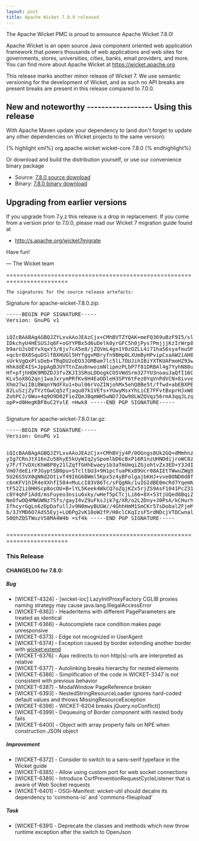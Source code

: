 ```yaml
---
layout: post
title: Apache Wicket 7.8.0 released
---
```

The Apache Wicket PMC is proud to announce Apache Wicket 7.8.0!

Apache Wicket is an open source Java component oriented web application
framework that powers thousands of web applications and web sites for
governments, stores, universities, cities, banks, email providers, and
more. You can find more about Apache Wicket at https://wicket.apache.org

This release marks another minor release of Wicket 7. We
use semantic versioning for the development of Wicket, and as such no
API breaks are present breaks are present in this release compared to
7.0.0.

<OPTIONAL> New and noteworthy
<OPTIONAL> ------------------
<OPTIONAL>
Using this release
------------------

With Apache Maven update your dependency to (and don't forget to
update any other dependencies on Wicket projects to the same version):

{% highlight xml%}
<dependency>
    <groupId>org.apache.wicket</groupId>
    <artifactId>wicket-core</artifactId>
    <version>7.8.0</version>
</dependency>
{% endhighlight%}

Or download and build the distribution yourself, or use our
convenience binary package

 * Source: [7.8.0 source download](http://www.apache.org/dyn/closer.cgi/wicket/7.8.0)
 * Binary: [7.8.0 binary download](http://www.apache.org/dyn/closer.cgi/wicket/7.8.0/binaries)

<!--more-->

Upgrading from earlier versions
-------------------------------

If you upgrade from 7.y.z this release is a drop in replacement. If
you come from a version prior to 7.0.0, please read our Wicket 7
migration guide found at

 * http://s.apache.org/wicket7migrate

Have fun!

— The Wicket team


========================================================================

    The signatures for the source release artefacts:

    
Signature for apache-wicket-7.8.0.zip:

<div class='highlight'><pre>
-----BEGIN PGP SIGNATURE-----
Version: GnuPG v1

iQIcBAABAgAGBQJZYLxvAAoJEAzCjx+CMhBVTZYQAK+meFQ369uBzF9I5/slF5B7
IDkchyU4HESUSJq6F+oGYYPBx5d6uDelk0yrGFC5h0jPys7PmjjjKzIrWrp8asbg
b9arUJsbEYvXqxY3/6jv7cA5e8/jZQVmL4gn1Y0zOZLL4i71haS6syafmuSMhqrN
+qcbr0X8SquDSlfBXHUGl5HYfggvM8ryfn9BHp0LXUmByHPvipCxaAW2iAH08Uws
sUrkVgQxPlsDeb+TRqDU2oEO3JGMBam7lc5lL7OUJihIBiYXTKUAFmoHZ93w34uA
HhkddE4IS+JppAgBJUYTtnZau8nwoimNlipmzPLbP7f81DRBAl4g7YyhN80uMRrC
Hf+pfjhHDK9MDZDJ3fvZKJI3SRoLDDogkCO5VWdSrm327YU3noauJaQfI16CPQQ0
KLv5oX8G2qnj1waJxrymPRfKv8H4EaODleH3SPY6tFez0YqVnPdVCN+8ivveS7LC
Xhm27wiIBiBWqnYNdFXu1+bul06rVoZINjohMx5ehQ8Be5t/ffwd+abEBXPEZvWc
82LuSzjZyTYztGwCq5zTjaqu07k1VEfs+YUwyMsxYhLiCE7FFvtBxprHJxW0pXni
ZohPCJ/0Wu+4q9O9D02FieZQmJBqmWH5wND7JQw98LWZQVqz56rmA3qqJLzqezuK
opP+d0HegKBF0uC2YvlE
=Hwk8
-----END PGP SIGNATURE-----
</pre></div>

    
Signature for apache-wicket-7.8.0.tar.gz:

<div class='highlight'><pre>
-----BEGIN PGP SIGNATURE-----
Version: GnuPG v1

iQIcBAABAgAGBQJZYLxvAAoJEAzCjx+CMhBVjy4P/0OGngs8Uk2GQ+dMmhnzo6d3
yIg7CRnJtX16nZu58hyE5kUyWIq2ySpomlbD6cBxP16R1nzUHNDdijroWC8zAx2q
y7F/f7vDXcKhW8P8y21lZqffGHhEwaey1b3aTmUmqiZGjohtvZx3ED+Y3JdIGxHL
VmO7deEirPJGyptSB0pu+STcltbU3+9H1pcfuaPKxB9Ucr08AIEtTWwuZWg9DHdb
5U26S5VX0gNNd2Otivf49I6G6BWml5Kpx5z4yBFolgajbKHJ+vveBOND0d8fw4te
c6nKFV1hIR4eXXhfI584+MuLcI83V86Tc/sFQgNk/1uIGIdBE0mcRd7YqemNLu+u
tF52Zii0HHScp8ocOU+B+lYL5Keek4WkCQ7oZqjKZx5rjZS9AsF1041PcZ31JDlk
c8Y4qhF1Add/msFuyeo3nsiu6xky/wHef5pCTcjLi66+8X+53tjUQed8BqiZDCcm
NeOfwOQ4MWUWNz7Sfs/gayI4vZ9uFksJik7g/XR/o2L2Dny+J0PsA/kCHurhT0rb
IfhcyrGgLn6zDpDafullJv9N0mwyBUGW//4GhhHmM1SmCKr57sDobalZFjeMTv4p
b/3JYMD6O7AdS5Eyj+LU6Pg2vK10oW2fP/H0clCKqIzsF5rdNDcjVTDCwnal5y+W
S0QhZQSTWuzVS8MA4W4b
=sf4k
-----END PGP SIGNATURE-----
</pre></div>

    
========================================================================

### This Release

#### CHANGELOG for 7.8.0:
    
##### Bug

 * [WICKET-4324] - [wicket-ioc] LazyInitProxyFactory CGLIB proxies naming strategy may cause java.lang.IllegalAccessError
 * [WICKET-6362] - HeaderItems with different PageParameters are treated as identical
 * [WICKET-6366] - Autocomplete race condition makes page unresponsive
 * [WICKET-6373] - Edge not recognized in UserAgent
 * [WICKET-6374] - Exception caused by border extending another border with <wicket:extend>
 * [WICKET-6376] - Ajax redirects to non http(s)-urls are interpreted as relative
 * [WICKET-6377] - Autolinking breaks hierarchy for nested elements
 * [WICKET-6386] - Simplification of the code in WICKET-3347 is not consistent with previous behavior
 * [WICKET-6387] - ModalWindow PageReference broken
 * [WICKET-6393] - NestedStringResourceLoader ignores hard-coded default values and throws MissingResourceException
 * [WICKET-6398] - WICKET-6204 breaks jQuery.noConflict()
 * [WICKET-6399] - Dequeuing of Border component with nested body fails
 * [WICKET-6400] - Object with array property fails on NPE when construction JSON object

##### Improvement

 * [WICKET-6372] - Consider to switch to a sans-serif typeface in the Wicket guide
 * [WICKET-6385] - Allow using custom port for web socket connections
 * [WICKET-6389] - Introduce CsrfPreventionRequestCycleListener that is aware of Web Socket requests
 * [WICKET-6401] - OSGi-Manifest: wicket-util should decalre its dependency to 'commons-io' and 'commons-fileupload'

##### Task

 * [WICKET-6391] - Deprecate the classes and methods which now throw runtime exception after the switch to OpenJson

